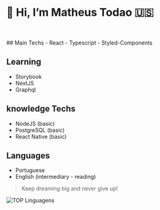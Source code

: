 # 👋 Hi, I’m Matheus Todao 🇺🇸
<br />
<br />
## Main Techs
- React
- Typescript
- Styled-Components

## Learning
- Storybook
- NextJS
- Graphql

## knowledge Techs
- NodeJS (basic)
- PostgreSQL (basic)
- React Native (basic)

## Languages
- Portuguese
- English (intermediary - reading)

> Keep dreaming big and never give up!

![TOP Linguagens](https://github-readme-stats.vercel.app/api/top-langs/?username=matheustodao&layout=compact&theme=dracula)
